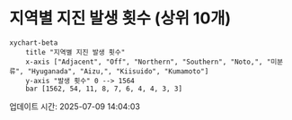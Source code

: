# 지역별 지진 발생 횟수 (상위 10개)

```mermaid
xychart-beta
    title "지역별 지진 발생 횟수"
    x-axis ["Adjacent", "Off", "Northern", "Southern", "Noto,", "미분류", "Hyuganada", "Aizu,", "Kiisuido", "Kumamoto"]
    y-axis "발생 횟수" 0 --> 1564
    bar [1562, 54, 11, 8, 7, 6, 4, 4, 3, 3]
```

업데이트 시간: 2025-07-09 14:04:03
